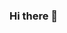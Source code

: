 ### Hi there 👋

<!--
**W1ntr/W1ntr** is a ✨ _special_ ✨ repository because its `README.md` (this file) appears on your GitHub profile.

Here are some ideas to get you started:

🔭 I’m currently working on nothing
🌱 I’m currently learning nothing
👯 I’m looking to collaborate on nothing
🤔 I’m looking for help with nothing
💬 Ask me about nothing
📫 How to reach me: dont
😄 Pronouns: he/him
⚡ Fun fact: i have a github account
-->
